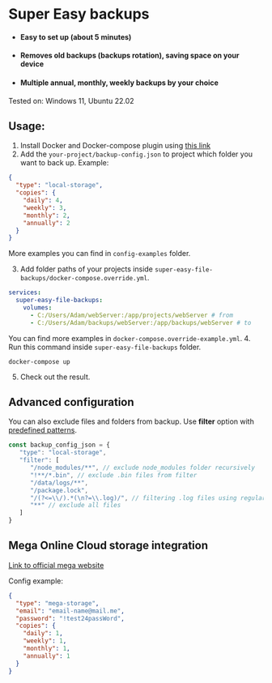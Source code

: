 # Super Easy backups

- #### Easy to set up (about 5 minutes)
- #### Removes old backups (backups rotation), saving space on your device
- #### Multiple annual, monthly, weekly backups by your choice

Tested on: Windows 11, Ubuntu 22.02

## Usage:

1. Install Docker and Docker-compose plugin using [this link](https://docs.docker.com/compose/install/)
2. Add the `your-project/backup-config.json` to project which folder you want to back up. Example:

```json
{
  "type": "local-storage",
  "copies": {
    "daily": 4,
    "weekly": 3,
    "monthly": 2,
    "annually": 2
  }
}
```

More examples you can find in `config-examples` folder.

3. Add folder paths of your projects inside `super-easy-file-backups/docker-compose.override.yml`.

```yml
services:
  super-easy-file-backups:
    volumes:
      - C:/Users/Adam/webServer:/app/projects/webServer # from
      - C:/Users/Adam/backups/webServer:/app/backups/webServer # to
```

You can find more examples in `docker-compose.override-example.yml`.
4. Run this command inside `super-easy-file-backups` folder.
```shell
docker-compose up
```

5. Check out the result.

## Advanced configuration

You can also exclude files and folders from backup. Use **filter** option
with [predefined patterns](https://www.npmjs.com/package/maximatch).

```js
const backup_config_json = {
   "type": "local-storage",
   "filter": [
      "/node_modules/**", // exclude node_modules folder recursively
      "!**/*.bin", // exclude .bin files from filter
      "/data/logs/**",
      "/package.lock",
      "/(?<=\\/).*(\n?=\\.log)/", // filtering .log files using regular expression
      "**" // exclude all files
   ]
}
```

## Mega Online Cloud storage integration

[Link to official mega website](https://mega.nz/)

Config example:

```json
{
  "type": "mega-storage",
  "email": "email-name@mail.me",
  "password": "!test24passWord",
  "copies": {
    "daily": 1,
    "weekly": 1,
    "monthly": 1,
    "annually": 1
  }
}
```
